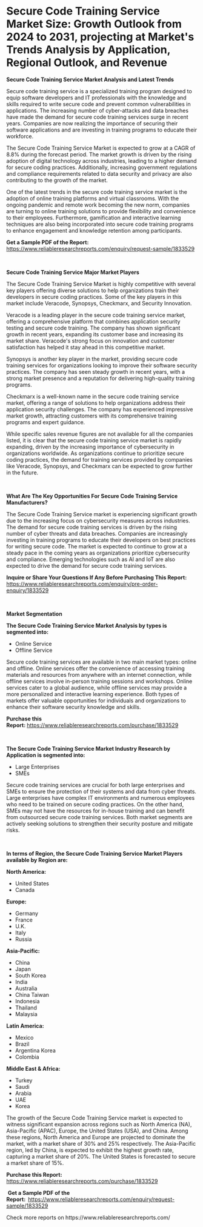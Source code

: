 <p><h1>Secure Code Training Service Market Size: Growth Outlook from 2024 to 2031, projecting at Market's Trends Analysis by Application, Regional Outlook, and Revenue</h1></p><p><strong>Secure Code Training Service Market Analysis and Latest Trends</strong></p>
<p><p>Secure code training service is a specialized training program designed to equip software developers and IT professionals with the knowledge and skills required to write secure code and prevent common vulnerabilities in applications. The increasing number of cyber-attacks and data breaches have made the demand for secure code training services surge in recent years. Companies are now realizing the importance of securing their software applications and are investing in training programs to educate their workforce.</p><p>The Secure Code Training Service Market is expected to grow at a CAGR of 8.8% during the forecast period. The market growth is driven by the rising adoption of digital technology across industries, leading to a higher demand for secure coding practices. Additionally, increasing government regulations and compliance requirements related to data security and privacy are also contributing to the growth of the market.</p><p>One of the latest trends in the secure code training service market is the adoption of online training platforms and virtual classrooms. With the ongoing pandemic and remote work becoming the new norm, companies are turning to online training solutions to provide flexibility and convenience to their employees. Furthermore, gamification and interactive learning techniques are also being incorporated into secure code training programs to enhance engagement and knowledge retention among participants.</p></p>
<p><strong>Get a Sample PDF of the Report:&nbsp;</strong> <a href="https://www.reliableresearchreports.com/enquiry/request-sample/1833529">https://www.reliableresearchreports.com/enquiry/request-sample/1833529</a></p>
<p>&nbsp;</p>
<p><strong>Secure Code Training Service Major Market Players</strong></p>
<p><p>The Secure Code Training Service Market is highly competitive with several key players offering diverse solutions to help organizations train their developers in secure coding practices. Some of the key players in this market include Veracode, Synopsys, Checkmarx, and Security Innovation.</p><p>Veracode is a leading player in the secure code training service market, offering a comprehensive platform that combines application security testing and secure code training. The company has shown significant growth in recent years, expanding its customer base and increasing its market share. Veracode's strong focus on innovation and customer satisfaction has helped it stay ahead in this competitive market.</p><p>Synopsys is another key player in the market, providing secure code training services for organizations looking to improve their software security practices. The company has seen steady growth in recent years, with a strong market presence and a reputation for delivering high-quality training programs.</p><p>Checkmarx is a well-known name in the secure code training service market, offering a range of solutions to help organizations address their application security challenges. The company has experienced impressive market growth, attracting customers with its comprehensive training programs and expert guidance.</p><p>While specific sales revenue figures are not available for all the companies listed, it is clear that the secure code training service market is rapidly expanding, driven by the increasing importance of cybersecurity in organizations worldwide. As organizations continue to prioritize secure coding practices, the demand for training services provided by companies like Veracode, Synopsys, and Checkmarx can be expected to grow further in the future.</p></p>
<p>&nbsp;</p>
<p><strong>What Are The Key Opportunities For Secure Code Training Service Manufacturers?</strong></p>
<p><p>The Secure Code Training Service market is experiencing significant growth due to the increasing focus on cybersecurity measures across industries. The demand for secure code training services is driven by the rising number of cyber threats and data breaches. Companies are increasingly investing in training programs to educate their developers on best practices for writing secure code. The market is expected to continue to grow at a steady pace in the coming years as organizations prioritize cybersecurity and compliance. Emerging technologies such as AI and IoT are also expected to drive the demand for secure code training services.</p></p>
<p><strong>Inquire or Share Your Questions If Any Before Purchasing This Report:</strong> <a href="https://www.reliableresearchreports.com/enquiry/pre-order-enquiry/1833529">https://www.reliableresearchreports.com/enquiry/pre-order-enquiry/1833529</a></p>
<p>&nbsp;</p>
<p><strong>Market Segmentation</strong></p>
<p><strong>The Secure Code Training Service Market Analysis by types is segmented into:</strong></p>
<p><ul><li>Online Service</li><li>Offline Service</li></ul></p>
<p><p>Secure code training services are available in two main market types: online and offline. Online services offer the convenience of accessing training materials and resources from anywhere with an internet connection, while offline services involve in-person training sessions and workshops. Online services cater to a global audience, while offline services may provide a more personalized and interactive learning experience. Both types of markets offer valuable opportunities for individuals and organizations to enhance their software security knowledge and skills.</p></p>
<p><strong>Purchase this Report:&nbsp;</strong><a href="https://www.reliableresearchreports.com/purchase/1833529">https://www.reliableresearchreports.com/purchase/1833529</a></p>
<p>&nbsp;</p>
<p><strong>The Secure Code Training Service Market Industry Research by Application is segmented into:</strong></p>
<p><ul><li>Large Enterprises</li><li>SMEs</li></ul></p>
<p><p>Secure code training services are crucial for both large enterprises and SMEs to ensure the protection of their systems and data from cyber threats. Large enterprises have complex IT environments and numerous employees who need to be trained on secure coding practices. On the other hand, SMEs may not have the resources for in-house training and can benefit from outsourced secure code training services. Both market segments are actively seeking solutions to strengthen their security posture and mitigate risks.</p></p>
<p>&nbsp;</p>
<p><strong>In terms of Region, the Secure Code Training Service Market Players available by Region are:</strong></p>
<p>
    <p> <strong> North America: </strong>
        <ul>
            <li>United States</li>
            <li>Canada</li>
        </ul>
        </p> 
    <p> <strong> Europe: </strong>
        <ul>
            <li>Germany</li>
            <li>France</li>
            <li>U.K.</li>
            <li>Italy</li>
            <li>Russia</li>
        </ul>
        </p> 
    <p> <strong> Asia-Pacific: </strong>
        <ul>
            <li>China</li>
            <li>Japan</li>
            <li>South Korea</li>
            <li>India</li>
            <li>Australia</li>
            <li>China Taiwan</li>
            <li>Indonesia</li>
            <li>Thailand</li>
            <li>Malaysia</li>
        </ul>
        </p> 
    <p> <strong> Latin America: </strong>
        <ul>
            <li>Mexico</li>
            <li>Brazil</li>
            <li>Argentina Korea</li>
            <li>Colombia</li>
        </ul>
        </p> 
    <p> <strong> Middle East & Africa: </strong>
        <ul>
            <li>Turkey</li>
            <li>Saudi</li>
            <li>Arabia</li>
            <li>UAE</li>
            <li>Korea</li>
        </ul>
    </p>
    </p>
<p><p>The growth of the Secure Code Training Service market is expected to witness significant expansion across regions such as North America (NA), Asia-Pacific (APAC), Europe, the United States (USA), and China. Among these regions, North America and Europe are projected to dominate the market, with a market share of 30% and 25% respectively. The Asia-Pacific region, led by China, is expected to exhibit the highest growth rate, capturing a market share of 20%. The United States is forecasted to secure a market share of 15%.</p></p>
<p><strong>Purchase this Report: </strong><a href="https://www.reliableresearchreports.com/purchase/1833529">https://www.reliableresearchreports.com/purchase/1833529</a></p>
<p>&nbsp;<strong>Get a Sample PDF of the Report:&nbsp;&nbsp;</strong><a href="https://www.reliableresearchreports.com/enquiry/request-sample/1833529">https://www.reliableresearchreports.com/enquiry/request-sample/1833529</a></p>
<p><strong></strong></p>
<p>Check more reports on https://www.reliableresearchreports.com/</p>